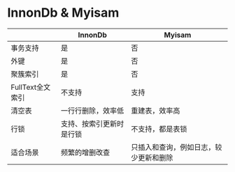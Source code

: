 # InnonDb & Myisam

 |              |InnonDb|Myisam|
 |---            |---   |---|
 |事务支持        |是     |否|
 |外键           |是     |否|
 |聚簇索引        |是     |否|
 |FullText全文索引|不支持  |支持|
 |清空表         |一行行删除，效率低|重建表，效率高|
 |行锁           |支持、按索引更新时是行锁|不支持，都是表锁|
 |适合场景       |频繁的增删改查|只插入和查询，例如日志，较少更新和删除|
 
